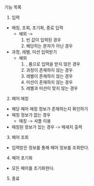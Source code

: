 기능 목록
1. 입력
- 매칭, 조회, 초기화, 종료 입력
  - 예외 ->
    1. 빈 값이 입력된 경우
    2. 해당하는 문자가 아닌 경우
- 과정, 레벨, 미션 입력받기
  - 예외  
    1. , 폼으로 입력을 받지 않은 경우
    2. 과정이 존재하지 않는 경우 
    3. 레벨이 존재하지 않는 경우
    4. 미션이 존재하지 않는 경우
    5. 레벨과 미션이 맞지 않는 경우
2. 페어 매칭
- 해당 페어 매칭 정보가 존재하는지 확인하기
- 매칭 정보가 없는 경우
    - 매칭 -> 셔플 이용
- 매칭된 정보가 있는 경우 -> 메세지 출력
3. 페어 조회
- 입력받은 정보를 통해 페어 정보를 조회한다.
4. 페어 초기화
- 모든 페어를 초기화한다.
5. 종료